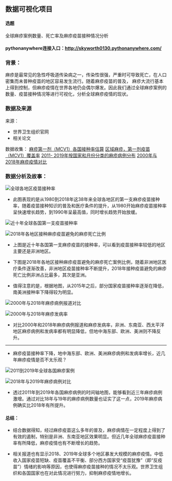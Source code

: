 ## 数据可视化项目

#### 选题
全球麻疹案例数量、死亡率及麻疹疫苗接种情况分析

#### pythonanywhere连接入口：http://skyworth0130.pythonanywhere.com/


### 背景：
麻疹是最常见的急性呼吸道传染病之一，传染性很强，严重时可导致死亡，在人口密集而未普种疫苗的地区容易发生流行。随着麻疹疫苗的普及，
麻疹大流行基本上得到控制，但麻疹疫情在世界各地仍会偶尔爆发。因此我们通过全球麻疹案例的数量、疫苗接种情况等进行可视化，分析全球麻疹疫情的现状。


### 数据及来源

来源：
- 世界卫生组织官网
- 相关论文

数据收集：
[麻疹第一剂（MCV1）各国接种率估算](http://http://apps.who.int/gho/data/node.main.A826?lang=en)
[区域麻疹，第一剂疫苗（MCV1）覆盖率](http://apps.who.int/gho/data/view.main.81100?lang=en)
[2011- 2019年按国家和月份分类的麻疹病例分布](https://www.who.int/immunization/monitoring_surveillance/burden/vpd/surveillance_type/active/measles_monthlydata/en/)
[2000年与2018年麻疹疫情对比](https://s3.amazonaws.com/wp-agility2/measles/wp-content/uploads/2019/12/Progress-Toward-Regional-Measles-Elimination-2018.pdf)


### 数据分析及故事：
![全球各地区疫苗接种率](https://upload-images.jianshu.io/upload_images/9779994-c5cc3c414577f3af.png?imageMogr2/auto-orient/strip%7CimageView2/2/w/1240)

- 此图表现的是从1980到2018年这38年来全球各地区的第一支麻疹疫苗接种率，随着疫苗接种知识的普及和医疗条件的提升，从1980开始麻疹疫苗接种率呈快速增长趋势，到1990年呈最高值，同时增长趋势开始放缓。

![近十年全球各国第一支疫苗接种率](https://upload-images.jianshu.io/upload_images/9779994-aff25c44cb65a727.png?imageMogr2/auto-orient/strip%7CimageView2/2/w/1240)



![2018年各地区接种麻疹疫苗避免的麻疹死亡比例](https://upload-images.jianshu.io/upload_images/9779994-f66ab5f8fa80d034.png?imageMogr2/auto-orient/strip%7CimageView2/2/w/1240)

- 上图是近十年各国第一支麻疹疫苗的接种率，可以看到疫苗接种率较低的地区主要还是非洲地区。
- 下图是2018年各地区接种麻疹疫苗避免的麻疹死亡案例比例，随着非洲地区医疗条件逐渐改善，非洲地区疫苗接种率不断提升，2018年接种疫苗避免的麻疹死亡比例非洲占比最多，其次是亚洲。

- 值得注意的是，根据地图，从2015年之后，部分国家疫苗接种率逐渐在降低，南美洲接种率下降得较为明显。


![2000年与2018年麻疹病例报道对比](https://upload-images.jianshu.io/upload_images/9779994-9f46471045072ac1.png?imageMogr2/auto-orient/strip%7CimageView2/2/w/1240)

![2000年与2018年麻疹发病率](https://upload-images.jianshu.io/upload_images/9779994-1ba7783ba14ae59b.png?imageMogr2/auto-orient/strip%7CimageView2/2/w/1240)



- 对比2000年和2018年麻疹病例报道和麻疹发病率，非洲、东南亚、西太平洋地区麻疹病例和发病率都有明显降低，但地中海东部、欧洲、美洲则不降反升。

---

- 麻疹疫苗接种率下降，地中海东部、欧洲、美洲麻疹病例和发病率增长，近几年麻疹疫情是否不太乐观？



![2011到2019年全球各国麻疹案例](https://upload-images.jianshu.io/upload_images/9779994-615bd5750578d224.png?imageMogr2/auto-orient/strip%7CimageView2/2/w/1240)


![2018年与2019年麻疹病例对比](https://upload-images.jianshu.io/upload_images/9779994-6db45a704c32bc64.png?imageMogr2/auto-orient/strip%7CimageView2/2/w/1240)


 - 透过2011年到2019年各国麻疹病例的时间轴地图，能够看到近三年麻疹病例激增。通过对比18年与19年的麻疹病例数量也证实了这一点，2019年麻疹病例确实比2018年有所提升。


#### 总结：
- 结合数据得知，经过麻疹疫苗这么多年的普及，麻疹病情在一定程度上得到了有效的遏制，特别是非洲、东南亚地区效果明显。但近几年全球麻疹疫苗接种率有所降低，麻疹疫情也有不断增长的趋势。

- 相关报道也有显示2018、2019年全球多个地区暴发大规模的麻疹疫情。中低收入国家疫苗短缺、疫苗覆盖不平衡、部分西方国家受“疫苗犹豫”（即“反疫苗”）情绪的影响等原因，也使得麻疹疫苗接种的情况不太乐观。世界卫生组织和各国国家也在对此情况进行努力，抑制麻疹疫情地增长。
